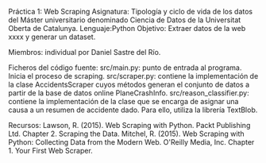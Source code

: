 Práctica 1: Web Scraping
Asignatura: Tipología y ciclo de vida de los datos del Máster universitario denominado Ciencia de Datos de la Universitat Oberta de Catalunya. 
Lenguaje:Python 
Objetivo: Extraer datos de la web xxxx y generar un dataset.

Miembros:
individual por Daniel Sastre del Río.

Ficheros del código fuente:
src/main.py: punto de entrada al programa. Inicia el proceso de scraping.
src/scraper.py: contiene la implementación de la clase AccidentsScraper cuyos métodos generan el conjunto de datos a partir de la base de datos online PlaneCrashInfo.
src/reason_classifier.py: contiene la implementación de la clase que se encarga de asignar una causa a un resumen de accidente dado. Para ello, utiliza la librería TextBlob.

Recursos:
Lawson, R. (2015). Web Scraping with Python. Packt Publishing Ltd. Chapter 2. Scraping the Data.
Mitchel, R. (2015). Web Scraping with Python: Collecting Data from the Modern Web. O'Reilly Media, Inc. Chapter 1. Your First Web Scraper.
